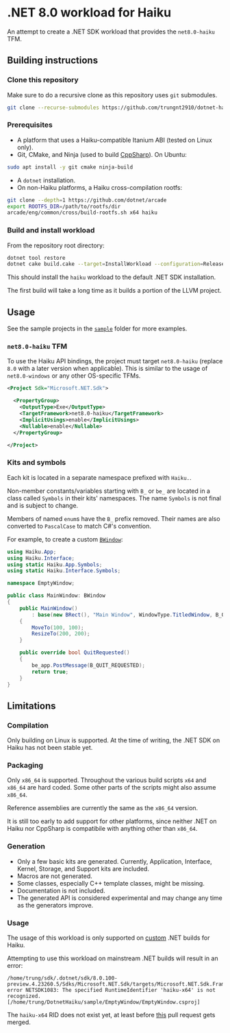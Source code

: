 # .NET 8.0 workload for Haiku

An attempt to create a .NET SDK workload that provides the `net8.0-haiku` TFM.

## Building instructions

### Clone this repository

Make sure to do a recursive clone as this repository uses `git` submodules.

```sh
git clone --recurse-submodules https://github.com/trungnt2910/dotnet-haiku
```

### Prerequisites

- A platform that uses a Haiku-compatible Itanium ABI (tested on Linux only).
- Git, CMake, and Ninja (used to build [CppSharp](https://github.com/mono/CppSharp/blob/main/docs/LLVM.md#compiling-using-the-build-script)). On Ubuntu:
```sh
sudo apt install -y git cmake ninja-build
```
- A `dotnet` installation.
- On non-Haiku platforms, a Haiku cross-compilation rootfs:
```sh
git clone --depth=1 https://github.com/dotnet/arcade
export ROOTFS_DIR=/path/to/rootfs/dir
arcade/eng/common/cross/build-rootfs.sh x64 haiku
```

### Build and install workload

From the repository root directory:

```sh
dotnet tool restore
dotnet cake build.cake --target=InstallWorkload --configuration=Release
```

This should install the `haiku` workload to the default .NET SDK installation.

The first build will take a long time as it builds a portion of the LLVM project.

## Usage

See the sample projects in the [`sample`](sample) folder for more examples.

### `net8.0-haiku` TFM

To use the Haiku API bindings, the project must target `net8.0-haiku` (replace `8.0` with a later version when applicable).
This is similar to the usage of `net8.0-windows` or any other OS-specific TFMs.

```xml
<Project Sdk="Microsoft.NET.Sdk">

  <PropertyGroup>
    <OutputType>Exe</OutputType>
    <TargetFramework>net8.0-haiku</TargetFramework>
    <ImplicitUsings>enable</ImplicitUsings>
    <Nullable>enable</Nullable>
  </PropertyGroup>

</Project>
```

### Kits and symbols

Each kit is located in a separate namespace prefixed with `Haiku.`.

Non-member constants/variables starting with `B_` or `be_` are located in a class called `Symbols` in their kits' namespaces. The name `Symbols` is not final and is subject to change.

Members of named `enum`s have the `B_` prefix removed. Their names are also converted to `PascalCase` to match C#'s convention.

For example, to create a custom [`BWindow`](https://www.haiku-os.org/docs/api/classBWindow.html):

```csharp
using Haiku.App;
using Haiku.Interface;
using static Haiku.App.Symbols;
using static Haiku.Interface.Symbols;

namespace EmptyWindow;

public class MainWindow: BWindow
{
    public MainWindow()
        : base(new BRect(), "Main Window", WindowType.TitledWindow, B_QUIT_ON_WINDOW_CLOSE)
    {
        MoveTo(100, 100);
        ResizeTo(200, 200);
    }

    public override bool QuitRequested()
    {
        be_app.PostMessage(B_QUIT_REQUESTED);
        return true;
    }
}
```

## Limitations

### Compilation

Only building on Linux is supported. At the time of writing, the .NET SDK on Haiku has not been stable yet.

### Packaging

Only `x86_64` is supported. Throughout the various build scripts `x64` and `x86_64` are hard coded. Some other parts of the scripts might also assume `x86_64`.

Reference assemblies are currently the same as the `x86_64` version.

It is still too early to add support for other platforms, since neither .NET on Haiku nor CppSharp is compatibile with anything other than `x86_64`.

### Generation

- Only a few basic kits are generated. Currently, Application, Interface, Kernel, Storage, and Support kits are included.
- Macros are not generated.
- Some classes, especially C++ template classes, might be missing.
- Documentation is not included.
- The generated API is considered experimental and may change any time as the generators improve.

### Usage

The usage of this workload is only supported on [custom](https://github.com/trungnt2910/dotnet-builds) .NET builds for Haiku.

Attempting to use this workload on mainstream .NET builds will result in an error:

```
/home/trung/sdk/.dotnet/sdk/8.0.100-preview.4.23260.5/Sdks/Microsoft.NET.Sdk/targets/Microsoft.NET.Sdk.FrameworkReferenceResolution.targets(90,5): error NETSDK1083: The specified RuntimeIdentifier 'haiku-x64' is not recognized. [/home/trung/DotnetHaiku/sample/EmptyWindow/EmptyWindow.csproj]
```

The `haiku-x64` RID does not exist yet, at least before [this](https://github.com/dotnet/runtime/pull/86391) pull request gets merged.
